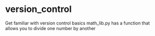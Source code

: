 # version_control
Get familiar with version control basics
math_lib.py has a function that allows you to divide one number by another
